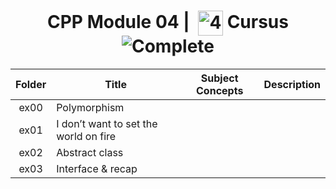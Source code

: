 <!--HEADER-->
<h1 align="center"> CPP Module 04 | 
  <picture>
  <source media="(prefers-color-scheme: dark)" srcset="https://cdn.simpleicons.org/42/white">
  <img alt="42" width=40 align="center" src="https://cdn.simpleicons.org/42/Black">
 </picture>
 Cursus 
  <img alt="Complete" src="https://raw.githubusercontent.com/Mqxx/GitHub-Markdown/main/blockquotes/badge/dark-theme/complete.svg">
</h1>
<!--FINISH HEADER-->

| Folder | Title | Subject Concepts | Description |
|:---:|---|:---:|:---:|
| ex00 | Polymorphism |  |  |
| ex01 | I don’t want to set the world on fire |  |  |
| ex02 | Abstract class |  |  |
| ex03 | Interface & recap |  |  |
